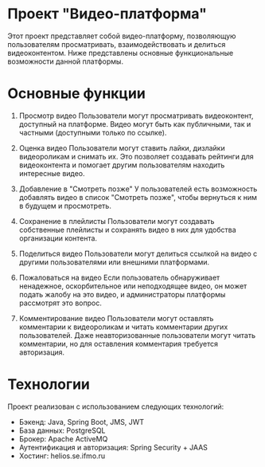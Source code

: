 # Проект "Видео-платформа"
Этот проект представляет собой видео-платформу, позволяющую пользователям просматривать, взаимодействовать и делиться видеоконтентом. Ниже представлены основные функциональные возможности данной платформы.

# Основные функции
1. Просмотр видео
Пользователи могут просматривать видеоконтент, доступный на платформе. Видео могут быть как публичными, так и частными (доступными только по ссылке).

2. Оценка видео
Пользователи могут ставить лайки, дизлайки видеороликам и снимать их. Это позволяет создавать рейтинги для видеоконтента и помогает другим пользователям находить интересные видео.

3. Добавление в "Смотреть позже"
У пользователей есть возможность добавлять видео в список "Смотреть позже", чтобы вернуться к ним в будущем и просмотреть.

4. Сохранение в плейлисты
Пользователи могут создавать собственные плейлисты и сохранять видео в них для удобства организации контента.

5. Поделиться видео
Пользователи могут делиться ссылкой на видео с другими пользователями или внешними платформами.

6. Пожаловаться на видео
Если пользователь обнаруживает ненадежное, оскорбительное или неподходящее видео, он может подать жалобу на это видео, и администраторы платформы рассмотрят это вопрос.

7. Комментирование видео
Пользователи могут оставлять комментарии к видеороликам и читать комментарии других пользователей. Даже неавторизованные пользователи могут читать комментарии, но для оставления комментария требуется авторизация.

# Технологии
Проект реализован с использованием следующих технологий:
- Бэкенд: Java, Spring Boot, JMS, JWT
- База данных: PostgreSQL
- Брокер: Apache ActiveMQ
- Аутентификация и авторизация: Spring Security + JAAS
- Хостинг: helios.se.ifmo.ru
